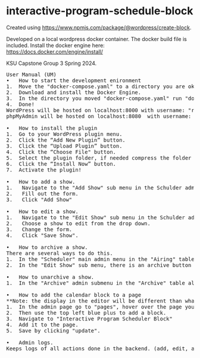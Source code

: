 # interactive-program-schedule-block

Created using https://www.npmjs.com/package/@wordpress/create-block. 

Developed on a local wordpress docker container. The docker build file is included. Install the docker engine here: https://docs.docker.com/engine/install/

KSU Capstone Group 3 Spring 2024.

<pre>
User Manual (UM)
•	How to start the development enironment
1.  Move the "docker-compose.yaml" to a directory you are okay with a WordPress installation being made in.
2.  Download and install the Docker Engine. 
3.  In the directory you moved "docker-compose.yaml" run "docker-compose up -d"
4.  Done! 
WordPress will be hosted on localhost:8000 with username: "root" and password: "toor" 
phpMyAdmin will be hosted on localhost:8080  with username: "root" and password: "password" 
  
•	How to install the plugin
1.  Go to your WordPress plugin menu.
2.	Click the “Add New Plugin” button. 
3.	Click the “Upload Plugin” button.
4.	Click the “Choose File" button. 
5.	Select the plugin folder, if needed compress the folder into a .zip file.
6.	Click the “Install Now” button. 
7.	Activate the plugin!

•	How to add a show.
1.   Navigate to the "Add Show" sub menu in the Schulder admin menu.
2.   Fill out the form.
3.   Click "Add Show"
  
•	How to edit a show.
1.   Navigate to the "Edit Show" sub menu in the Schulder admin menu.
2.   Choose a show to edit from the drop down.
3.   Change the form.
4.   Click "Save Show".
  
•	How to archive a show.
There are several ways to do this.
1.  In the "Scheduler" main admin menu in the "Airing" table all the way on the right there are buttons to archive each show.
2.  In the "Edit Show" sub menu, there is an archive button on the bottom of the page for archiving the show currently being edited.
  
•	How to unarchive a show.
1.  In the "Archive" admin submenu in the "Archive" table all the way on the right there are buttons to unarchive each show.
  
•	How to add the calendar block to a page
**Note: the display in the editor will be different than what's rendered on the page!
1.  In the admin page go to "pages", hover over the page you want to edit and click "Edit".
2.  Then use the top left blue plus to add a block.
3.  Navigate to "Interactive Program Scheduler Block"
4.  Add it to the page.
5.  Save by clicking "update".
  
•	Admin logs.
Keeps logs of all actions done in the backend. (add, edit, archive, unarchive)
  
</pre>
